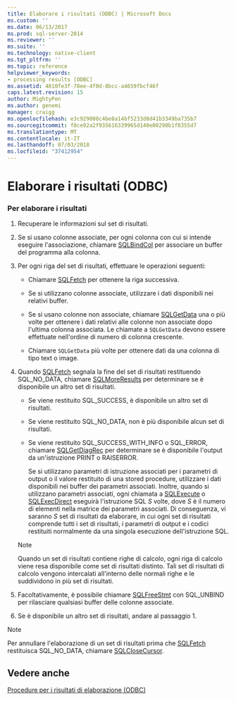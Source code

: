 ```yaml
---
title: Elaborare i risultati (ODBC) | Microsoft Docs
ms.custom: ''
ms.date: 06/13/2017
ms.prod: sql-server-2014
ms.reviewer: ''
ms.suite: ''
ms.technology: native-client
ms.tgt_pltfrm: ''
ms.topic: reference
helpviewer_keywords:
- processing results [ODBC]
ms.assetid: 4810fe3f-78ee-4f0d-8bcc-a4659fbcf46f
caps.latest.revision: 15
author: MightyPen
ms.author: genemi
manager: craigg
ms.openlocfilehash: e3c929008c4be8a14bf5233d8d41b3349ba735b7
ms.sourcegitcommit: f8ce92a2f935616339965d140e00298b1f8355d7
ms.translationtype: MT
ms.contentlocale: it-IT
ms.lasthandoff: 07/03/2018
ms.locfileid: "37412954"
---
```

# <a name="process-results-odbc"></a>Elaborare i risultati (ODBC)
    
### <a name="to-process-results"></a>Per elaborare i risultati  
  
1.  Recuperare le informazioni sul set di risultati.  
  
2.  Se si usano colonne associate, per ogni colonna con cui si intende eseguire l'associazione, chiamare [SQLBindCol](../native-client-odbc-api/sqlbindcol.md) per associare un buffer del programma alla colonna.  
  
3.  Per ogni riga del set di risultati, effettuare le operazioni seguenti:  
  
    -   Chiamare [SQLFetch](http://go.microsoft.com/fwlink/?LinkId=58401) per ottenere la riga successiva.  
  
    -   Se si utilizzano colonne associate, utilizzare i dati disponibili nei relativi buffer.  
  
    -   Se si usano colonne non associate, chiamare [SQLGetData](../native-client-odbc-api/sqlgetdata.md) una o più volte per ottenere i dati relativi alle colonne non associate dopo l'ultima colonna associata. Le chiamate a `SQLGetData` devono essere effettuate nell'ordine di numero di colonna crescente.  
  
    -   Chiamare `SQLGetData` più volte per ottenere dati da una colonna di tipo text o image.  
  
4.  Quando [SQLFetch](http://go.microsoft.com/fwlink/?LinkId=58401) segnala la fine del set di risultati restituendo SQL_NO_DATA, chiamare [SQLMoreResults](../native-client-odbc-api/sqlmoreresults.md) per determinare se è disponibile un altro set di risultati.  
  
    -   Se viene restituito SQL_SUCCESS, è disponibile un altro set di risultati.  
  
    -   Se viene restituito SQL_NO_DATA, non è più disponibile alcun set di risultati.  
  
    -   Se viene restituito SQL_SUCCESS_WITH_INFO o SQL_ERROR, chiamare [SQLGetDiagRec](http://go.microsoft.com/fwlink/?LinkId=58402) per determinare se è disponibile l'output da un'istruzione PRINT o RAISERROR.  
  
         Se si utilizzano parametri di istruzione associati per i parametri di output o il valore restituito di una stored procedure, utilizzare i dati disponibili nei buffer dei parametri associati. Inoltre, quando si utilizzano parametri associati, ogni chiamata a [SQLExecute](http://go.microsoft.com/fwlink/?LinkId=58400) o [SQLExecDirect](http://go.microsoft.com/fwlink/?LinkId=58399) eseguirà l'istruzione SQL *S* volte, dove *S* è il numero di elementi nella matrice dei parametri associati. Di conseguenza, vi saranno *S* set di risultati da elaborare, in cui ogni set di risultati comprende tutti i set di risultati, i parametri di output e i codici restituiti normalmente da una singola esecuzione dell'istruzione SQL.  
  
    > [!NOTE]  
    >  Quando un set di risultati contiene righe di calcolo, ogni riga di calcolo viene resa disponibile come set di risultati distinto. Tali set di risultati di calcolo vengono intercalati all'interno delle normali righe e le suddividono in più set di risultati.  
  
5.  Facoltativamente, è possibile chiamare [SQLFreeStmt](../native-client-odbc-api/sqlfreestmt.md) con SQL_UNBIND per rilasciare qualsiasi buffer delle colonne associate.  
  
6.  Se è disponibile un altro set di risultati, andare al passaggio 1.  
  
> [!NOTE]  
>  Per annullare l'elaborazione di un set di risultati prima che [SQLFetch](http://go.microsoft.com/fwlink/?LinkId=58401) restituisca SQL_NO_DATA, chiamare [SQLCloseCursor](../native-client-odbc-api/sqlclosecursor.md).  
  
## <a name="see-also"></a>Vedere anche  
 [Procedure per i risultati di elaborazione &#40;ODBC&#41;](../../database-engine/dev-guide/processing-results-how-to-topics-odbc.md)  
  
  
